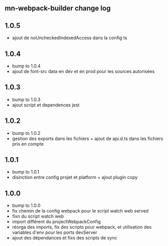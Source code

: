 ## mn-webpack-builder change log

## 1.0.5

- ajout de noUncheckedIndexedAccess dans la config ts

## 1.0.4

- bump to 1.0.4
- ajout de font-src data en dev et en prod pour les sources autorisées

## 1.0.3

- bump to 1.0.3
- ajout script et dependences jest

## 1.0.2

- bump to 1.0.2
- gestion des exports dans les fichiers + ajout de api.d.ts dans les fichiers pris en compte

## 1.0.1

- bump to 1.0.1
- disinction entre config projet et platform + ajout plugin copy

## 1.0.0

- bump to 1.0.0
- fix chemin de la config webpack pour le script watch web served
- fixn du script watch web
- import différent du projectWebpackConfig
- réorga des imports, fix des scripts pour webpack, et utilisation des variables d'env pour les ports devServer
- ajout des dépendances et fixs des scripts de sync

